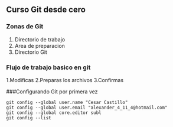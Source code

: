 ## Curso Git desde cero

### Zonas de Git
1. Directorio de trabajo
2. Area de preparacion
3. Directorio Git

### Flujo de trabajo basico en git
1.Modificas
2.Preparas los archivos
3.Confirmas

###Configurando Git por primera vez
```
git config --global user.name "Cesar Castillo"
git config --global user.email "alexander_4_11_4@hotmail.com"
git config --global core.editor subl
git config --list
```